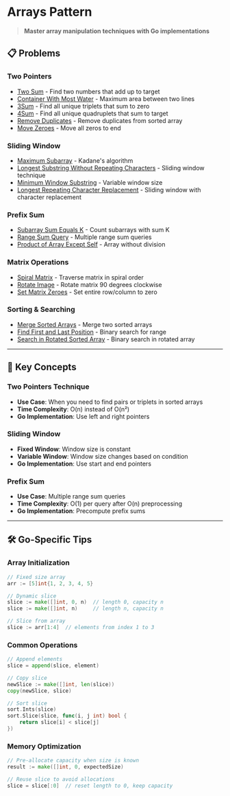 # Arrays Pattern

> **Master array manipulation techniques with Go implementations**

## 📋 Problems

### **Two Pointers**
- [Two Sum](./TwoSum.md) - Find two numbers that add up to target
- [Container With Most Water](./ContainerWithMostWater.md) - Maximum area between two lines
- [3Sum](./3Sum.md) - Find all unique triplets that sum to zero
- [4Sum](./4Sum.md) - Find all unique quadruplets that sum to target
- [Remove Duplicates](./RemoveDuplicates.md) - Remove duplicates from sorted array
- [Move Zeroes](./MoveZeroes.md) - Move all zeros to end

### **Sliding Window**
- [Maximum Subarray](./MaximumSubarray.md) - Kadane's algorithm
- [Longest Substring Without Repeating Characters](./LongestSubstring.md) - Sliding window technique
- [Minimum Window Substring](./MinimumWindowSubstring.md) - Variable window size
- [Longest Repeating Character Replacement](./LongestRepeatingCharacterReplacement.md) - Sliding window with character replacement

### **Prefix Sum**
- [Subarray Sum Equals K](./SubarraySumEqualsK.md) - Count subarrays with sum K
- [Range Sum Query](./RangeSumQuery.md) - Multiple range sum queries
- [Product of Array Except Self](./ProductOfArrayExceptSelf.md) - Array without division

### **Matrix Operations**
- [Spiral Matrix](./SpiralMatrix.md) - Traverse matrix in spiral order
- [Rotate Image](./RotateImage.md) - Rotate matrix 90 degrees clockwise
- [Set Matrix Zeroes](./SetMatrixZeroes.md) - Set entire row/column to zero

### **Sorting & Searching**
- [Merge Sorted Arrays](./MergeSortedArrays.md) - Merge two sorted arrays
- [Find First and Last Position](./FindFirstAndLastPosition.md) - Binary search for range
- [Search in Rotated Sorted Array](./SearchInRotatedSortedArray.md) - Binary search in rotated array

---

## 🎯 Key Concepts

### **Two Pointers Technique**
- **Use Case**: When you need to find pairs or triplets in sorted arrays
- **Time Complexity**: O(n) instead of O(n²)
- **Go Implementation**: Use left and right pointers

### **Sliding Window**
- **Fixed Window**: Window size is constant
- **Variable Window**: Window size changes based on condition
- **Go Implementation**: Use start and end pointers

### **Prefix Sum**
- **Use Case**: Multiple range sum queries
- **Time Complexity**: O(1) per query after O(n) preprocessing
- **Go Implementation**: Precompute prefix sums

---

## 🛠️ Go-Specific Tips

### **Array Initialization**
```go
// Fixed size array
arr := [5]int{1, 2, 3, 4, 5}

// Dynamic slice
slice := make([]int, 0, n)  // length 0, capacity n
slice := make([]int, n)     // length n, capacity n

// Slice from array
slice := arr[1:4]  // elements from index 1 to 3
```

### **Common Operations**
```go
// Append elements
slice = append(slice, element)

// Copy slice
newSlice := make([]int, len(slice))
copy(newSlice, slice)

// Sort slice
sort.Ints(slice)
sort.Slice(slice, func(i, j int) bool {
    return slice[i] < slice[j]
})
```

### **Memory Optimization**
```go
// Pre-allocate capacity when size is known
result := make([]int, 0, expectedSize)

// Reuse slice to avoid allocations
slice = slice[:0]  // reset length to 0, keep capacity
```
